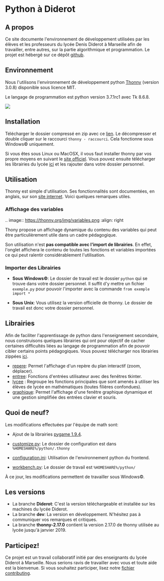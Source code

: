 # Python à Diderot
## A propos
Ce site documente l'environnement de développement utilisées par les élèves et les professeurs du lycée Denis Diderot à Marseille afin de travailler, entre autres, sur la partie algorithmique et programmation. Le projet est hébergé sur ce dépôt [github](https://github.com/cspaier/thonny).

## Environnement
Nous l'utilisons l'environnement de développement python  [Thonny](https://thonny.org/) (version 3.0.8) disponible sous licence MIT.

Le langage de programmation est python version 3.7.1rc1 avec Tk 8.6.8.


![](https://thonny.org/img/screenshot.png)


## Installation
Télécharger le dossier compressé en zip avec ce [lien](https://github.com/cspaier/thonny/archive/diderot.zip). Le décompresser et double cliquer sur le raccourci `thonny - raccourci`. Cela fonctionne sous Windows© uniquement.

Si vous êtes sous Linux ou MacOSX, il vous faut installer thonny par vos propre moyens en suivant le [site officiel](https://thonny.org). Vous pouvez ensuite télécharger les librairies du lycée [ici](_static/diderot.zip) et les rajouter dans votre dossier personnel.


## Utilisation

Thonny est simple d'utilisation. Ses fonctionnalités sont documentées, en anglais, sur son [site internet](https://thonny.org/).
Voici quelques remarques utiles.



### Affichage des variables
.. image:: https://thonny.org/img/variables.png
  :align: right

Thony propose un affichage dynamique du contenu des variables qui peut être particulièrement utile dans un cadre pédagogique.

Son utilisation n'est **pas compatible avec l'import de librairies**. En effet, l'onglet affichera le contenu de toutes les fonctions et variables importées ce qui peut ralentir considérablement l'utilisation.

### Importer des Librairies
* **Sous Windows©**: Le dossier de travail est le dossier `python` qui se trouve dans votre dossier personnel. Il suffit d'y mettre un fichier `exemple.py` pour pouvoir l'importer avec la commande `from exemple import *`

* **Sous Unix**: Vous utilisez la version officielle de thonny. Le dossier de travail est donc votre dossier personnel.

## Librairies
Afin de faciliter l'apprentissage de python dans l'enseignement secondaire, nous construisons quelques librairies qui ont pour objectif de cacher certaines difficultés liées au langage de programmation afin de pouvoir cibler certains points pédagogiques. Vous pouvez télécharger nos librairies zippées [ici](_static/diderot.zip).

- [repere](/librairies/graphique/): Permet l'affichage d'un repère du plan interactif (zoom, déplacer).
- [entree](/librairies/entree/): Fonctions d'entrées utilisateur avec des fenêtres tkinter.
- [lycee](/libraries/lycee/) : Regroupe les fonctions principales que sont amenés à utiliser les élèves de lycée en mathématiques (toutes filières confondues).
- [graphique](/librairies/graphique): Permet l'affichage d'une fenêtre graphique dynamique et une gestion simplifiée des entrées clavier et souris.


## Quoi de neuf?

Les modifications effectuées par l'équipe de math sont:

- Ajout de la librairies [pygame 1.9.4](https://www.pygame.org/).

- [customize.py](https://github.com/cspaier/thonny/blob/diderot/Thonny/Lib/site-packages/thonny/customize.py): Le dossier de configuration est dans `%HOMESHARE%/python/.thonny`
- [configuration.ini](https://github.com/cspaier/thonny/blob/diderot/Thonny/Lib/site-packages/thonny/user_dir_template/configuration.ini): Utilisation de l'environnement python du frontend.
- [workbench.py](https://github.com/cspaier/thonny/blob/f1c57d3062d60841dea3bdf7e2af93243cd742c9/Thonny/Lib/site-packages/thonny/workbench.py#L205-L208): Le dossier de travail est `%HOMESHARE%/python/`

À ce jour, les modifications permettent de travailler sous Windows©.


## Les versions
- La branche **Diderot**: C'est la version téléchargeable et installée sur les machines du lycée Diderot.
- La branche **dev**: La version en développement. N'hésitez pas à communiquer vos remarques et critiques.
- La branche **thonny-2.17.0** contient la version 2.17.0 de thonny utilisée au lycée jusqu'à janvier 2019.

## Participez!
Ce projet est un travail collaboratif initié par des enseignants du lycée Diderot à Marseille. Nous serions ravis de travailler avec vous et toute aide est la bienvenue. Si vous souhaitez participer, lisez notre [fichier contributing](https://github.com/cspaier/pydiderot/blob/dev/CONTRIBUTING.md).
